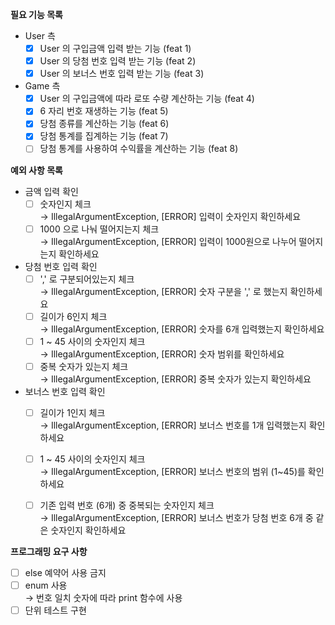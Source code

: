 **필요 기능 목록**
- User 측
  - [x] User 의 구입금액 입력 받는 기능 (feat 1)
  - [x] User 의 당첨 번호 입력 받는 기능 (feat 2)
  - [x] User 의 보너스 번호 입력 받는 기능 (feat 3)
- Game 측
  - [x] User 의 구입금액에 따라 로또 수량 계산하는 기능 (feat 4)
  - [x] 6 자리 번호 재생하는 기능 (feat 5)
  - [x] 당첨 종류를 계산하는 기능 (feat 6)
  - [x] 당첨 통계를 집계하는 기능 (feat 7)
  - [ ] 당첨 통계를 사용하여 수익률을 계산하는 기능 (feat 8)

**예외 사항 목록**
- 금액 입력 확인  
  - [ ] 숫자인지 체크  
    &rarr; IllegalArgumentException, [ERROR] 입력이 숫자인지 확인하세요  
  - [ ] 1000 으로 나눠 떨어지는지 체크  
    &rarr; IllegalArgumentException, [ERROR] 입력이 1000원으로 나누어 떨어지는지 확인하세요
- 당첨 번호 입력 확인  
  - [ ] ',' 로 구분되어있는지 체크  
    &rarr; IllegalArgumentException, [ERROR] 숫자 구분을 ',' 로 했는지 확인하세요
  - [ ] 길이가 6인지 체크  
    &rarr; IllegalArgumentException, [ERROR] 숫자를 6개 입력했는지 확인하세요
  - [ ] 1 ~ 45 사이의 숫자인지 체크  
    &rarr; IllegalArgumentException, [ERROR] 숫자 범위를 확인하세요
  - [ ] 중복 숫자가 있는지 체크  
    &rarr; IllegalArgumentException, [ERROR] 중복 숫자가 있는지 확인하세요
- 보너스 번호 입력 확인
  - [ ] 길이가 1인지 체크  
    &rarr; IllegalArgumentException, [ERROR] 보너스 번호를 1개 입력했는지 확인하세요
  - [ ] 1 ~ 45 사이의 숫자인지 체크  
    &rarr; IllegalArgumentException, [ERROR] 보너스 번호의 범위 (1~45)를 확인하세요
  - [ ] 기존 입력 번호 (6개) 중 중복되는 숫자인지 체크  
    &rarr; IllegalArgumentException, [ERROR] 보너스 번호가 당첨 번호 6개 중 같은 숫자인지 확인하세요


**프로그래밍 요구 사항**
- [ ] else 예약어 사용 금지
- [ ] enum 사용  
  &rarr; 번호 일치 숫자에 따라 print 함수에 사용
- [ ] 단위 테스트 구현